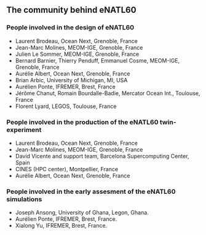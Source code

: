 ## The community behind eNATL60

### People involved in the design of eNATL60
 - Laurent Brodeau, Ocean Next, Grenoble, France
 - Jean-Marc Molines, MEOM-IGE, Grenoble, France
 - Julien Le Sommer, MEOM-IGE, Grenoble, France
 - Bernard Barnier, Thierry Penduff, Emmanuel Cosme, MEOM-IGE, Grenoble, France
 - Aurélie Albert, Ocean Next, Grenoble, France
 - Brian Arbic, University of Michigan, MI, USA
 - Aurélien Ponte, IFREMER, Brest, France
 - Jérôme Chanut, Romain Bourdalle-Badie, Mercator Ocean Int., Toulouse, France
 - Florent Lyard, LEGOS, Toulouse, France
 
### People involved in the production of the eNATL60 twin-experiment
 - Laurent Brodeau, Ocean Next, Grenoble, France
 - Jean-Marc Molines, MEOM-IGE, Grenoble, France
 - David Vicente and support team, Barcelona Supercomputing Center, Spain
 - CINES (HPC center), Montpellier, France
 - Aurélie Albert, Ocean Next, Grenoble, France

### People involved in the early assesment of the eNATL60 simulations
 - Joseph Ansong, University of Ghana, Legon, Ghana.
 - Aurélien Ponte, IFREMER, Brest, France.
 - Xialong Yu, IFREMER, Brest, France.
 

